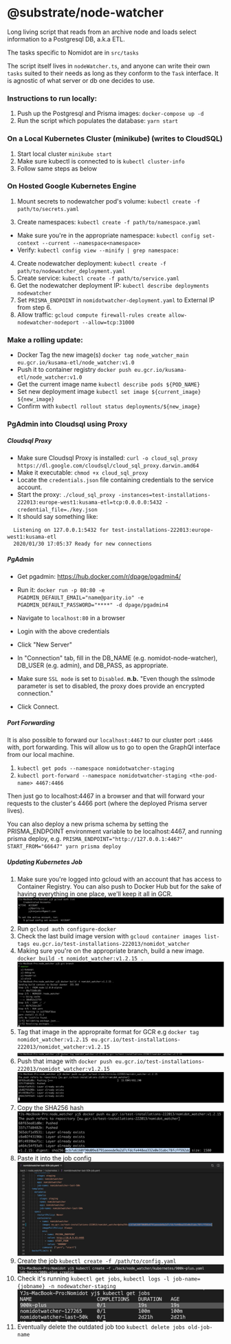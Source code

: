 # @substrate/node-watcher
Long living script that reads from an archive node and loads select information to a Postgresql DB, a.k.a ETL.

The tasks specific to Nomidot are in `src/tasks`

The script itself lives in `nodeWatcher.ts`, and anyone can write their own `tasks` suited to their needs as long as they conform to the `Task` interface. It is agnostic of what server or db one decides to use.

### Instructions to run locally:
1. Push up the Postgresql and Prisma images: `docker-compose up -d`
2. Run the script which populates the database: `yarn start`

### On a Local Kubernetes Cluster (minikube) (writes to CloudSQL)
1. Start local cluster `minikube start`
2. Make sure kubectl is connected to is `kubectl cluster-info`
3. Follow same steps as below

### On Hosted Google Kubernetes Engine
1. Mount secrets to nodewatcher pod's volume: `kubectl create -f path/to/secrets.yaml`
<!-- 2. Mount configmaps to cluster: `kubectl create -f path/to/configmaps.yaml` -->
3. Create namespaces: `kubectl create -f path/to/namespace.yaml`
  - Make sure you're in the appropriate namespace: `kubectl config set-context --current --namespace<namespace>`
  - Verify: `kubectl config view --minify | grep namespace:`
4. Create nodewatcher deployment: `kubectl create -f path/to/nodewatcher_deployment.yaml`
5. Create service: `kubectl create -f path/to/service.yaml`
6. Get the nodewatcher deployment IP: `kubectl describe deployments nodewatcher` 
7. Set `PRISMA_ENDPOINT` in `nomidotwatcher-deployment.yaml` to External IP from step 6.
8. Allow traffic: `gcloud compute firewall-rules create allow-nodewatcher-nodeport --allow=tcp:31000`

### Make a rolling update:
  - Docker Tag the new image(s) `docker tag node_watcher_main eu.gcr.io/kusama-etl/node_watcher:v1.0`
  - Push it to container registry `docker push eu.gcr.io/kusama-etl/node_watcher:v1.0`
  - Get the current image name `kubectl describe pods ${POD_NAME}`
  - Set new deployment image `kubectl set image ${current_image} ${new_image}`
  - Confirm with `kubectl rollout status deployments/${new_image}`

### PgAdmin into Cloudsql using Proxy

##### Cloudsql Proxy
  - Make sure Cloudsql Proxy is installed: `curl -o cloud_sql_proxy https://dl.google.com/cloudsql/cloud_sql_proxy.darwin.amd64`
  - Make it executable: `chmod +x cloud_sql_proxy`
  - Locate the `credentials.json` file containing credentials to the service account.
  - Start the proxy: `./cloud_sql_proxy -instances=test-installations-222013:europe-west1:kusama-etl=tcp:0.0.0.0:5432 -credential_file=./key.json`
  - It should say something like:
  ```
    Listening on 127.0.0.1:5432 for test-installations-222013:europe-west1:kusama-etl
    2020/01/30 17:05:37 Ready for new connections
  ```

##### PgAdmin
  - Get pgadmin: https://hub.docker.com/r/dpage/pgadmin4/
  - Run it: `docker run -p 80:80 -e PGADMIN_DEFAULT_EMAIL="name@parity.io" -e PGADMIN_DEFAULT_PASSWORD="****" -d dpage/pgadmin4`
  - Navigate to `localhost:80` in a browser
  - Login with the above credentials
  - Click "New Server"
  - In "Connection" tab, fill in the DB_NAME (e.g. nomidot-node-watcher), DB_USER (e.g. admin), and DB_PASS, as appropriate.
  - Make sure `SSL mode` is set to `Disabled`. **n.b.** "Even though the sslmode parameter is set to disabled, the proxy does provide an encrypted connection."

  - Click Connect.

##### Port Forwarding
It is also possible to forward our `localhost:4467` to our cluster port `:4466` with, port forwarding. This will allow us to go to open the GraphQl interface from our local machine.

1. `kubectl get pods --namespace nomidotwatcher-staging`
2. `kubectl port-forward --namespace nomidotwatcher-staging <the-pod-name> 4467:4466`

Then just go to localhost:4467 in a browser and that will forward your requests to the cluster's 4466 port (where the deployed Prisma server lives).

You can also deploy a new prisma schema by setting the PRISMA_ENDPOINT environment variable to be localhost:4467, and running prisma deploy, e.g. `PRISMA_ENDPOINT="http://127.0.0.1:4467" START_FROM="66647" yarn prisma deploy`

##### Updating Kubernetes Job
1. Make sure you're logged into gcloud with an account that has access to Container Registry. You can also push to Docker Hub but for the sake of having everything in one place, we'll keep it all in GCR.
![gcloud auth list](images/1.gcloudauthlist.png)
2. Run `gcloud auth configure-docker`
3. Check the last build image version with `gcloud container images list-tags eu.gcr.io/test-installations-222013/nomidot_watcher`
4. Making sure you're on the appropriate branch, build a new image. `docker build -t nomidot_watcher:v1.2.15 .`
![docker build...](images/3.dockerbuild.png)
5. Tag that image in the appropraite format for GCR e.g `docker tag nomidot_watcher:v1.2.15 eu.gcr.io/test-installations-222013/nomidot_watcher:v1.2.15`
![docker tag](images/5.dockertag.png)
6. Push that image with `docker push eu.gcr.io/test-installations-222013/nomidot_watcher:v1.2.15`
![docker push...](images/6.dockerpush.png)
7. Copy the SHA256 hash
![copy sha...](images/7.copysha.png)
8. Paste it into the job config
![paste sha...](images/8.pastesha.png)
9. Create the job `kubectl create -f /path/to/config.yaml`
![k8 create job](images/9.k8create.png)
10. Check it's running `kubectl get jobs`, `kubectl logs -l job-name={jobname} -n nodewatcher-staging`
![k8 check job](images/10.k8check.png)
11. Eventually delete the outdated job too `kubectl delete jobs old-job-name`
